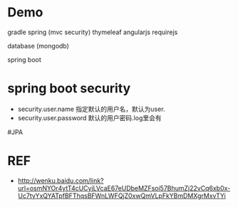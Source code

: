 # Demo

gradle 
spring (mvc security)
thymeleaf
angularjs
requirejs

database (mongodb)
 
spring boot


# spring boot security

- security.user.name 指定默认的用户名，默认为user.
- security.user.password 默认的用户密码.log里会有


#JPA

# REF

- http://wenku.baidu.com/link?url=osmNYOr4ytT4cUCyjLVcaE67eUDbeMZFsoi57BhumZj22vCq6xb0x-Uc7tyYxQYATpfBFThqsBFWnLWFQjZ0xwQmVLpFkYBmDMXgrMxvTYi
